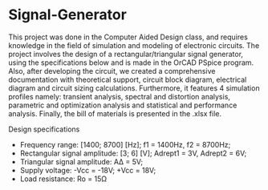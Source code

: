 # Signal-Generator

This project was done in the Computer Aided Design class, and requires knowledge in the field of simulation and modeling of electronic circuits.
The project involves the design of a rectangular/triangular signal generator, using the specifications below and is made in the OrCAD PSpice program.
Also, after developing the circuit, we created a comprehensive documentation with theoretical support, circuit block diagram, electrical diagram and circuit sizing calculations.
Furthermore, it features 4 simulation profiles namely: transient analysis, spectral and distortion analysis, parametric and optimization analysis and statistical and performance analysis.
Finally, the bill of materials is presented in the .xlsx file.

Design specifications
- Frequency range: [1400; 8700] [Hz]; f1 = 1400Hz, f2 = 8700Hz;
- Rectangular signal amplitude: [3; 6] [V]; Adrept1 = 3V, Adrept2 = 6V;
- Triangular signal amplitude: A∆ = 5V;
- Supply voltage: -Vcc = -18V; +Vcc = 18V;
- Load resistance: Ro = 15Ω
